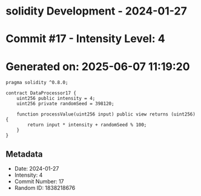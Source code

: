 ﻿# solidity Development - 2024-01-27
# Commit #17 - Intensity Level: 4
# Generated on: 2025-06-07 11:19:20
```solidity
pragma solidity ^0.8.0;

contract DataProcessor17 {
    uint256 public intensity = 4;
    uint256 private randomSeed = 398120;

    function processValue(uint256 input) public view returns (uint256) {
        return input * intensity + randomSeed % 100;
    }
}
```
## Metadata
- Date: 2024-01-27
- Intensity: 4
- Commit Number: 17
- Random ID: 1838218676
